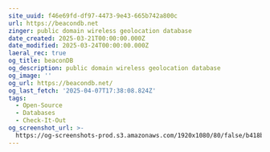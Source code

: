 ```yaml
---
site_uuid: f46e69fd-df97-4473-9e43-665b742a800c
url: https://beacondb.net
zinger: public domain wireless geolocation database
date_created: 2025-03-21T00:00:00.000Z
date_modified: 2025-03-24T00:00:00.000Z
laeral_rec: true
og_title: beaconDB
og_description: public domain wireless geolocation database
og_image: ''
og_url: https://beacondb.net/
og_last_fetch: '2025-04-07T17:38:08.824Z'
tags:
  - Open-Source
  - Databases
  - Check-It-Out
og_screenshot_url: >-
  https://og-screenshots-prod.s3.amazonaws.com/1920x1080/80/false/b418b019857836912a0cd8896cf9acd7cfa30de08db378b7fdd0203dfd29cb4b.jpeg
---
```



